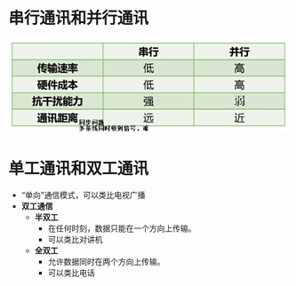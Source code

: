 # 串行通讯和并行通讯
![](../photo/Pasted%20image%2020250818173804.png)
# 单工通讯和双工通讯
- “单向”通信模式，可以类比电视广播
- **双工通信**
	- **半双工**
		- 在任何时刻，数据只能在一个方向上传输。
		- 可以类比对讲机
	- **全双工**
		- 允许数据同时在两个方向上传输。
		- 可以类比电话